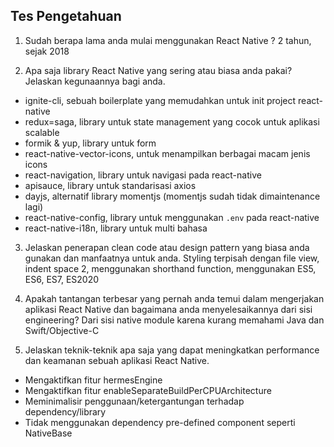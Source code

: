 ## Tes Pengetahuan

1. Sudah berapa lama anda mulai menggunakan React Native ?
2 tahun, sejak 2018

2. Apa saja library React Native  yang sering atau biasa anda pakai? Jelaskan kegunaannya bagi anda.
 - ignite-cli, sebuah boilerplate yang memudahkan untuk init project react-native
 - redux=saga, library untuk state management yang cocok untuk aplikasi scalable
 - formik & yup, library untuk form
 - react-native-vector-icons, untuk menampilkan berbagai macam jenis icons
 - react-navigation, library untuk navigasi pada react-native
 - apisauce, library untuk standarisasi axios
 - dayjs, alternatif library momentjs (momentjs sudah tidak dimaintenance lagi)
 - react-native-config, library untuk menggunakan `.env` pada react-native
 - react-native-i18n, library untuk multi bahasa

3. Jelaskan penerapan clean code atau design pattern yang biasa anda gunakan dan manfaatnya untuk anda.
Styling terpisah dengan file view, indent space 2, menggunakan shorthand function, menggunakan ES5, ES6, ES7, ES2020

4. Apakah tantangan terbesar yang pernah anda temui dalam mengerjakan aplikasi React Native dan bagaimana anda menyelesaikannya dari sisi engineering?
Dari sisi native module karena kurang memahami Java dan Swift/Objective-C

5. Jelaskan teknik-teknik apa saja yang dapat meningkatkan performance dan keamanan sebuah aplikasi React Native.
- Mengaktifkan fitur hermesEngine
- Mengaktifkan fitur enableSeparateBuildPerCPUArchitecture
- Meminimalisir penggunaan/ketergantungan terhadap dependency/library
- Tidak menggunakan dependency pre-defined component seperti NativeBase
